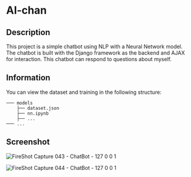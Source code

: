 # AI-chan

## Description

This project is a simple chatbot using NLP with a Neural Network model. The chatbot is built with the Django framework as the backend and AJAX for interaction. This chatbot can respond to questions about myself.

## Information

You can view the dataset and training in the following structure:

```
─── models
    ├── dataset.json
    ├── nn.ipynb
    ├── ...
─── ...    
```

## Screenshot
![FireShot Capture 043 - ChatBot - 127 0 0 1](https://github.com/user-attachments/assets/b4355600-5e37-47df-9d75-dfa0f39383ed)

![FireShot Capture 044 - ChatBot - 127 0 0 1](https://github.com/user-attachments/assets/4e2960cc-e566-42b3-8c91-60ef85279b65)


